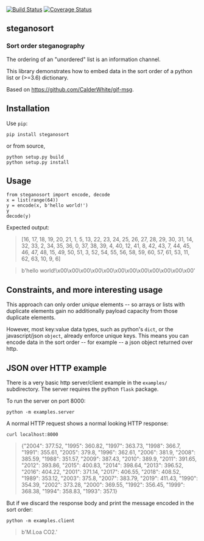 [![Build Status](https://github.com/sz3/steganosort/workflows/ci/badge.svg)](https://github.com/sz3/steganosort/actions?query=workflow%3Aci)
[![Coverage Status](https://coveralls.io/repos/github/sz3/steganosort/badge.svg?branch=master)](https://coveralls.io/github/sz3/steganosort?branch=master)

## steganosort

### Sort order steganography

The ordering of an "unordered" list is an information channel.

This library demonstrates how to embed data in the sort order of a python list or (>=3.6) dictionary.

Based on https://github.com/CalderWhite/gif-msg.

## Installation

Use `pip`:
```
pip install steganosort
```

or from source,
```
python setup.py build
python setup.py install
```

## Usage

```
from steganosort import encode, decode
x = list(range(64))
y = encode(x, b'hello world!')
y
decode(y)
```

Expected output:
> [16, 17, 18, 19, 20, 21, 1, 5, 13, 22, 23, 24, 25, 26, 27, 28, 29, 30, 31, 14, 32, 33, 2, 34, 35, 36, 0, 37, 38, 39, 4, 40, 12, 41, 8, 42, 43, 7, 44, 45, 46, 47, 48, 15, 49, 50, 51, 3, 52, 54, 55, 56, 58, 59, 60, 57, 61, 53, 11, 62, 63, 10, 9, 6]

> b'hello world!\x00\x00\x00\x00\x00\x00\x00\x00\x00\x00\x00\x00'

## Constraints, and more interesting usage

This approach can only order *unique* elements -- so arrays or lists with duplicate elements gain no additionally payload capacity from those duplicate elements.

However, most key:value data types, such as python's `dict`, or the javascript/json `object`, already enforce unique keys. This means you can encode data in the sort order -- for example -- a json object returned over http.

## JSON over HTTP example

There is a very basic http server/client example in the `examples/` subdirectory. The server requires the python `flask` package.

To run the server on port 8000:
```
python -m examples.server
```

A normal HTTP request shows a normal looking HTTP response:
```
curl localhost:8000
```
> {"2004": 377.52, "1995": 360.82, "1997": 363.73, "1998": 366.7, "1991": 355.61, "2005": 379.8, "1996": 362.61, "2006": 381.9, "2008": 385.59, "1988": 351.57, "2009": 387.43, "2010": 389.9, "2011": 391.65, "2012": 393.86, "2015": 400.83, "2014": 398.64, "2013": 396.52, "2016": 404.22, "2001": 371.14, "2017": 406.55, "2018": 408.52, "1989": 353.12, "2003": 375.8, "2007": 383.79, "2019": 411.43, "1990": 354.39, "2002": 373.28, "2000": 369.55, "1992": 356.45, "1999": 368.38, "1994": 358.83, "1993": 357.1}

But if we discard the response body and print the message encoded in the sort order:
```
python -m examples.client
```

> b'M.Loa CO2.'
